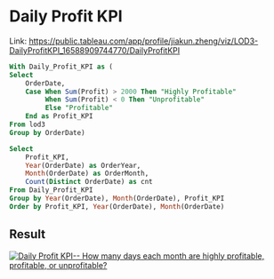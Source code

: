 # Daily Profit KPI

Link: https://public.tableau.com/app/profile/jiakun.zheng/viz/LOD3-DailyProfitKPI_16588909744770/DailyProfitKPI

```SQL
With Daily_Profit_KPI as (
Select 
    OrderDate,
    Case When Sum(Profit) > 2000 Then "Highly Profitable"
         When Sum(Profit) < 0 Then "Unprofitable"
         Else "Profitable"
    End as Profit_KPI
From lod3
Group by OrderDate)

Select 
    Profit_KPI,
    Year(OrderDate) as OrderYear, 
    Month(OrderDate) as OrderMonth, 
    Count(Distinct OrderDate) as cnt
From Daily_Profit_KPI
Group by Year(OrderDate), Month(OrderDate), Profit_KPI
Order by Profit_KPI, Year(OrderDate), Month(OrderDate)
```

## Result

<div class='tableauPlaceholder' id='viz1660495707622' style='position: relative'><noscript><a href='#'><img
                alt='Daily Profit KPI-- How many days each month are highly profitable, profitable, or unprofitable? '
                src='https:&#47;&#47;public.tableau.com&#47;static&#47;images&#47;LO&#47;LOD3-DailyProfitKPI_16588909744770&#47;DailyProfitKPI&#47;1_rss.png'
                style='border: none' /></a></noscript></div>
